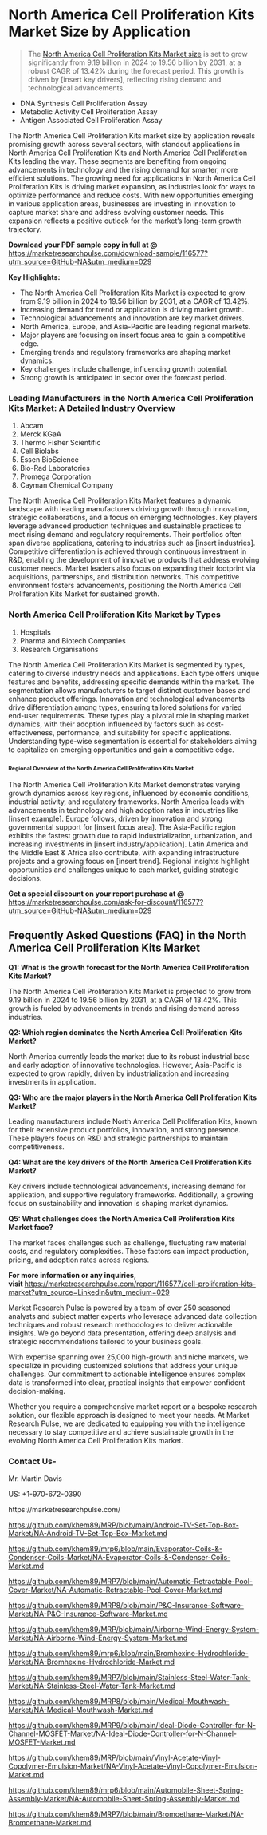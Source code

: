 <h1>North America Cell Proliferation Kits Market&nbsp;Size by Application</h1><blockquote><p>The <a href="https://marketresearchpulse.com/download-sample/116577?utm_source=GitHub-NA&amp;utm_medium=029">North America Cell Proliferation Kits Market size</a> is set to grow significantly from 9.19 billion in 2024 to 19.56 billion by 2031, at a robust CAGR of 13.42% during the forecast period. This growth is driven by [insert key drivers], reflecting rising demand and technological advancements.</p></blockquote><ul><li>DNA Synthesis Cell Proliferation Assay<li> Metabolic Activity Cell Proliferation Assay<li> Antigen Associated Cell Proliferation Assay</li></ul><p>The North America Cell Proliferation Kits market size by application reveals promising growth across several sectors, with standout applications in North America Cell Proliferation Kits and North America Cell Proliferation Kits leading the way. These segments are benefiting from ongoing advancements in technology and the rising demand for smarter, more efficient solutions. The growing need for applications in North America Cell Proliferation Kits is driving market expansion, as industries look for ways to optimize performance and reduce costs. With new opportunities emerging in various application areas, businesses are investing in innovation to capture market share and address evolving customer needs. This expansion reflects a positive outlook for the market’s long-term growth trajectory.</p><p><strong>Download your PDF sample copy in full at @ </strong><a href="https://marketresearchpulse.com/download-sample/116577?utm_source=GitHub-NA&amp;utm_medium=029">https://marketresearchpulse.com/download-sample/116577?utm_source=GitHub-NA&amp;utm_medium=029</a></p><p><strong>Key Highlights: </strong></p><ul><li>The North America Cell Proliferation Kits Market is expected to grow from 9.19 billion in 2024 to 19.56 billion by 2031, at a CAGR of 13.42%.</li><li>Increasing demand for trend or application is driving market growth.</li><li>Technological advancements and innovation are key market drivers.</li><li>North America, Europe, and Asia-Pacific are leading regional markets.</li><li>Major players are focusing on insert focus area to gain a competitive edge.</li><li>Emerging trends and regulatory frameworks are shaping market dynamics.</li><li>Key challenges include challenge, influencing growth potential.</li><li>Strong growth is anticipated in sector over the forecast period.</li></ul><h3>Leading Manufacturers in the North America Cell Proliferation Kits Market: A Detailed Industry Overview</h3><ol><li>Abcam</li><li>Merck KGaA</li><li>Thermo Fisher Scientific</li><li>Cell Biolabs</li><li>Essen BioScience</li><li>Bio-Rad Laboratories</li><li>Promega Corporation</li><li>Cayman Chemical Company</li></ol><div class="flex max-w-full flex-col flex-grow"><div class="min-h-8 text-message flex w-full flex-col items-end gap-2 whitespace-normal break-words [.text-message+&amp;]:mt-5" dir="auto" data-message-author-role="assistant" data-message-id="fd8432e4-4910-450d-b182-61b7bfb0a01f" data-message-model-slug="gpt-4o"><div class="flex w-full flex-col gap-1 empty:hidden first:pt-[3px]"><div class="markdown prose w-full break-words dark:prose-invert light"><p>The North America Cell Proliferation Kits Market features a dynamic landscape with leading manufacturers driving growth through innovation, strategic collaborations, and a focus on emerging technologies. Key players leverage advanced production techniques and sustainable practices to meet rising demand and regulatory requirements. Their portfolios often span diverse applications, catering to industries such as [insert industries]. Competitive differentiation is achieved through continuous investment in R&amp;D, enabling the development of innovative products that address evolving customer needs. Market leaders also focus on expanding their footprint via acquisitions, partnerships, and distribution networks. This competitive environment fosters advancements, positioning the North America Cell Proliferation Kits Market for sustained growth.</p></div></div></div></div><h3>North America Cell Proliferation Kits Market by Types</h3><ol><li>Hospitals<li> Pharma and Biotech Companies<li> Research Organisations</li></ol><div class="flex max-w-full flex-col flex-grow"><div class="min-h-8 text-message flex w-full flex-col items-end gap-2 whitespace-normal break-words [.text-message+&amp;]:mt-5" dir="auto" data-message-author-role="assistant" data-message-id="084470be-0bb7-4664-bddf-5156b4f41249" data-message-model-slug="gpt-4o-mini"><div class="flex w-full flex-col gap-1 empty:hidden first:pt-[3px]"><div class="markdown prose w-full break-words dark:prose-invert light"><p>The North America Cell Proliferation Kits Market is segmented by types, catering to diverse industry needs and applications. Each type offers unique features and benefits, addressing specific demands within the market. The segmentation allows manufacturers to target distinct customer bases and enhance product offerings. Innovation and technological advancements drive differentiation among types, ensuring tailored solutions for varied end-user requirements. These types play a pivotal role in shaping market dynamics, with their adoption influenced by factors such as cost-effectiveness, performance, and suitability for specific applications. Understanding type-wise segmentation is essential for stakeholders aiming to capitalize on emerging opportunities and gain a competitive edge.</p></div></div></div></div><h3><span style="font-size: 11px;">Regional Overview of the North America Cell Proliferation Kits Market</span></h3><div class="flex max-w-full flex-col flex-grow"><div class="min-h-8 text-message flex w-full flex-col items-end gap-2 whitespace-normal break-words [.text-message+&amp;]:mt-5" dir="auto" data-message-author-role="assistant" data-message-id="e9038762-ce64-4e30-91c9-9bd413514231" data-message-model-slug="gpt-4o-mini"><div class="flex w-full flex-col gap-1 empty:hidden first:pt-[3px]"><div class="markdown prose w-full break-words dark:prose-invert light"><p>The North America Cell Proliferation Kits Market demonstrates varying growth dynamics across key regions, influenced by economic conditions, industrial activity, and regulatory frameworks. North America leads with advancements in technology and high adoption rates in industries like [insert example]. Europe follows, driven by innovation and strong governmental support for [insert focus area]. The Asia-Pacific region exhibits the fastest growth due to rapid industrialization, urbanization, and increasing investments in [insert industry/application]. Latin America and the Middle East &amp; Africa also contribute, with expanding infrastructure projects and a growing focus on [insert trend]. Regional insights highlight opportunities and challenges unique to each market, guiding strategic decisions.</p></div></div></div></div><p><strong>Get a special discount on your report purchase at @ </strong><a href="https://marketresearchpulse.com/ask-for-discount/116577?utm_source=GitHub-NA&amp;utm_medium=029">https://marketresearchpulse.com/ask-for-discount/116577?utm_source=GitHub-NA&amp;utm_medium=029</a></p><h2>Frequently Asked Questions (FAQ) in the North America Cell Proliferation Kits Market</h2><p><strong>Q1: What is the growth forecast for the North America Cell Proliferation Kits Market?</strong></p><p>The North America Cell Proliferation Kits Market is projected to grow from 9.19 billion in 2024 to 19.56 billion by 2031, at a CAGR of 13.42%. This growth is fueled by advancements in trends and rising demand across industries.</p><p><strong>Q2: Which region dominates the North America Cell Proliferation Kits Market?</strong></p><p>North America currently leads the market due to its robust industrial base and early adoption of innovative technologies. However, Asia-Pacific is expected to grow rapidly, driven by industrialization and increasing investments in application.</p><p><strong>Q3: Who are the major players in the North America Cell Proliferation Kits Market?</strong></p><p>Leading manufacturers include North America Cell Proliferation Kits, known for their extensive product portfolios, innovation, and strong presence. These players focus on R&amp;D and strategic partnerships to maintain competitiveness.</p><p><strong>Q4: What are the key drivers of the North America Cell Proliferation Kits Market?</strong></p><p>Key drivers include technological advancements, increasing demand for application, and supportive regulatory frameworks. Additionally, a growing focus on sustainability and innovation is shaping market dynamics.</p><p><strong>Q5: What challenges does the North America Cell Proliferation Kits Market face?</strong></p><p>The market faces challenges such as challenge, fluctuating raw material costs, and regulatory complexities. These factors can impact production, pricing, and adoption rates across regions.</p><p><strong>For more information or any inquiries, visit&nbsp;</strong><a href="https://marketresearchpulse.com/report/116577/cell-proliferation-kits-market?utm_source=Linkedin&utm_medium=029">https://marketresearchpulse.com/report/116577/cell-proliferation-kits-market?utm_source=Linkedin&utm_medium=029</a></p><p>Market Research Pulse is powered by a team of over 250 seasoned analysts and subject matter experts who leverage advanced data collection techniques and robust research methodologies to deliver actionable insights. We go beyond data presentation, offering deep analysis and strategic recommendations tailored to your business goals.</p><p>With expertise spanning over 25,000 high-growth and niche markets, we specialize in providing customized solutions that address your unique challenges. Our commitment to actionable intelligence ensures complex data is transformed into clear, practical insights that empower confident decision-making.</p><p>Whether you require a comprehensive market report or a bespoke research solution, our flexible approach is designed to meet your needs. At Market Research Pulse, we are dedicated to equipping you with the intelligence necessary to stay competitive and achieve sustainable growth in the evolving North America Cell Proliferation Kits market.</p><h3><strong>Contact Us-</strong></h3><p>Mr. Martin Davis</p><p>US: +1-970-672-0390</p><p>https://marketresearchpulse.com/</p><p><a href="https://github.com/khem89/MRP/blob/main/Android-TV-Set-Top-Box-Market/NA-Android-TV-Set-Top-Box-Market.md">https://github.com/khem89/MRP/blob/main/Android-TV-Set-Top-Box-Market/NA-Android-TV-Set-Top-Box-Market.md</a></p><p><a href="https://github.com/khem89/mrp6/blob/main/Evaporator-Coils-&-Condenser-Coils-Market/NA-Evaporator-Coils-&-Condenser-Coils-Market.md">https://github.com/khem89/mrp6/blob/main/Evaporator-Coils-&-Condenser-Coils-Market/NA-Evaporator-Coils-&-Condenser-Coils-Market.md</a></p><p><a href="https://github.com/khem89/MRP7/blob/main/Automatic-Retractable-Pool-Cover-Market/NA-Automatic-Retractable-Pool-Cover-Market.md">https://github.com/khem89/MRP7/blob/main/Automatic-Retractable-Pool-Cover-Market/NA-Automatic-Retractable-Pool-Cover-Market.md</a></p><p><a href="https://github.com/khem89/MRP8/blob/main/P&C-Insurance-Software-Market/NA-P&C-Insurance-Software-Market.md">https://github.com/khem89/MRP8/blob/main/P&C-Insurance-Software-Market/NA-P&C-Insurance-Software-Market.md</a></p><p><a href="https://github.com/khem89/MRP/blob/main/Airborne-Wind-Energy-System-Market/NA-Airborne-Wind-Energy-System-Market.md">https://github.com/khem89/MRP/blob/main/Airborne-Wind-Energy-System-Market/NA-Airborne-Wind-Energy-System-Market.md</a></p><p><a href="https://github.com/khem89/mrp6/blob/main/Bromhexine-Hydrochloride-Market/NA-Bromhexine-Hydrochloride-Market.md">https://github.com/khem89/mrp6/blob/main/Bromhexine-Hydrochloride-Market/NA-Bromhexine-Hydrochloride-Market.md</a></p><p><a href="https://github.com/khem89/MRP7/blob/main/Stainless-Steel-Water-Tank-Market/NA-Stainless-Steel-Water-Tank-Market.md">https://github.com/khem89/MRP7/blob/main/Stainless-Steel-Water-Tank-Market/NA-Stainless-Steel-Water-Tank-Market.md</a></p><p><a href="https://github.com/khem89/MRP8/blob/main/Medical-Mouthwash-Market/NA-Medical-Mouthwash-Market.md">https://github.com/khem89/MRP8/blob/main/Medical-Mouthwash-Market/NA-Medical-Mouthwash-Market.md</a></p><p><a href="https://github.com/khem89/MRP9/blob/main/Ideal-Diode-Controller-for-N-Channel-MOSFET-Market/NA-Ideal-Diode-Controller-for-N-Channel-MOSFET-Market.md">https://github.com/khem89/MRP9/blob/main/Ideal-Diode-Controller-for-N-Channel-MOSFET-Market/NA-Ideal-Diode-Controller-for-N-Channel-MOSFET-Market.md</a></p><p><a href="https://github.com/khem89/MRP/blob/main/Vinyl-Acetate-Vinyl-Copolymer-Emulsion-Market/NA-Vinyl-Acetate-Vinyl-Copolymer-Emulsion-Market.md">https://github.com/khem89/MRP/blob/main/Vinyl-Acetate-Vinyl-Copolymer-Emulsion-Market/NA-Vinyl-Acetate-Vinyl-Copolymer-Emulsion-Market.md</a></p><p><a href="https://github.com/khem89/mrp6/blob/main/Automobile-Sheet-Spring-Assembly-Market/NA-Automobile-Sheet-Spring-Assembly-Market.md">https://github.com/khem89/mrp6/blob/main/Automobile-Sheet-Spring-Assembly-Market/NA-Automobile-Sheet-Spring-Assembly-Market.md</a></p><p><a href="https://github.com/khem89/MRP7/blob/main/Bromoethane-Market/NA-Bromoethane-Market.md">https://github.com/khem89/MRP7/blob/main/Bromoethane-Market/NA-Bromoethane-Market.md</a></p>
